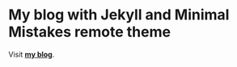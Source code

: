 # My blog with Jekyll and Minimal Mistakes remote theme

Visit [**my blog**](https://seoyoungjin.github.io).

